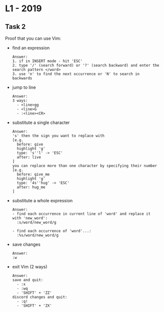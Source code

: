 # L1 - 2019

## Task 2
Proof that you can use Vim:
- find an expression
  ```text
  Answer:
  1. if in INSERT mode - hit 'ESC'
  2. type '/' (search forward) or '?' (search backward) and enter the search pattern </word>
  3. use 'n' to find the next occurrence or 'N' to search in backwards
  ```
- jump to line
  ```text
  Answer:
  3 ways:
    - <line>gg
    - <line>G
    - :<line><CR>
  ```
- substitute a single character
  ```text
  Answer:
  's' then the sign you want to replace with
  [e.g.
    before: give
    highlight 'g'
    type: 's''l' -> 'ESC'
    after: live
  ]
  you can replace more than one character by specifying their number
  [e.g.
    before: give_me
    highlight 'g'
    type: '4s''hug' -> 'ESC'
    after: hug_me
  ]
  ```
- substitute a whole expression
  ```text
  Answer:
  - find each occurrence in current line of 'word' and replace it with 'new_word':
    :s/word/new_word/g
  
  - find each occurrence of 'word'...:
    :%s/word/new_word/g
  ```
- save changes
  ```text
  Answer:
  :w
  ```
- exit Vim (2 ways)
  ```text
  Answer:
  save and quit:
    - :x
    - :wq
    - 'SHIFT' + 'ZZ'
  discord changes and quit:
    - :q!
    - 'SHIFT' + 'ZX'
  ```
  